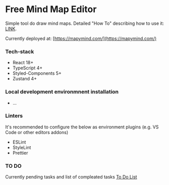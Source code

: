 # Free Mind Map Editor

Simple tool do draw mind maps. Detailed "How To" describing how to use it: [LINK](https://mapymind.com/#howto).

Currently deployed at:
[https://mapymind.com/](https://mapymind.com/)

### Tech-stack

- React 18+
- TypeScript 4+
- Styled-Components 5+
- Zustand 4+

### Local development environmnent installation

- ...

### Linters

It's recommended to configure the below as environment plugins (e.g. VS Code or other editors addons)

- ESLint
- StyleLint
- Prettier

### TO DO

Currently pending tasks and list of compleated tasks
[To Do List](documentation/todo.md)

